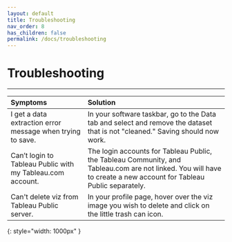 ```yaml
---
layout: default
title: Troubleshooting
nav_order: 8
has_children: false
permalink: /docs/troubleshooting
---
```


# Troubleshooting

---

|  Symptoms  | Solution  |
| :----------| :---------| 
|I get a data extraction error message when trying to save.| In your software taskbar, go to the Data tab and select and remove the dataset that is not "cleaned." Saving should now work.  | 
|Can’t login to Tableau Public with my Tableau.com account.| The login accounts for Tableau Public, the Tableau Community, and Tableau.com are not linked. You will have to create a new account for Tableau Public separately. | 
|Can't delete viz from Tableau Public server.| In your profile page, hover over the viz image you wish to delete and click on the little trash can icon. |
{: style="width: 1000px" }
